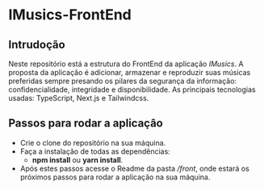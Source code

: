 # IMusics-FrontEnd

## Intrudoção

Neste repositório está a estrutura do FrontEnd da aplicação *IMusics*. A proposta da aplicação é adicionar, armazenar e reproduzir suas músicas preferidas
sempre presando os pilares da segurança da informação: confidencialidade, integridade e disponibilidade. 
As principais tecnologias usadas: TypeScript, Next.js e Tailwindcss.

## Passos para rodar a aplicaçâo
- Crie o clone do repositório na sua máquina.
-  Faça a instalação de todas as dependências:
    -  **npm install** ou **yarn install**.
- Após estes passos acesse o Readme da pasta */front*, onde estará os próximos passos para rodar a aplicação na sua máquina.

     
